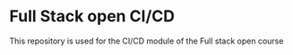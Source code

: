 # Full Stack open CI/CD

This repository is used for the CI/CD module of the Full stack open course
